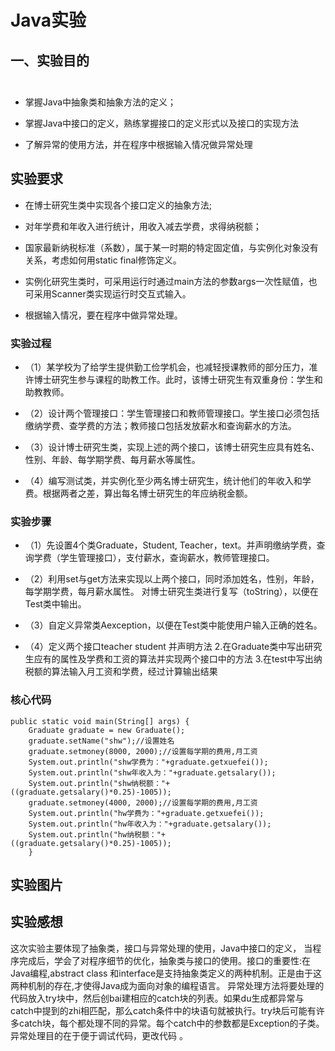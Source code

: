 # Java实验
## 一、实验目的<br></br>
  - 掌握Java中抽象类和抽象方法的定义； 
  + 掌握Java中接口的定义，熟练掌握接口的定义形式以及接口的实现方法
  * 了解异常的使用方法，并在程序中根据输入情况做异常处理

## 实验要求
  - 在博士研究生类中实现各个接口定义的抽象方法;
  + 对年学费和年收入进行统计，用收入减去学费，求得纳税额；
  * 国家最新纳税标准（系数），属于某一时期的特定固定值，与实例化对象没有关系，考虑如何用static  final修饰定义。
  - 实例化研究生类时，可采用运行时通过main方法的参数args一次性赋值，也可采用Scanner类实现运行时交互式输入。
  + 根据输入情况，要在程序中做异常处理。

  
### 实验过程
- （1）某学校为了给学生提供勤工俭学机会，也减轻授课教师的部分压力，准许博士研究生参与课程的助教工作。此时，该博士研究生有双重身份：学生和助教教师。
+ （2）设计两个管理接口：学生管理接口和教师管理接口。学生接口必须包括缴纳学费、查学费的方法；教师接口包括发放薪水和查询薪水的方法。
- （3）设计博士研究生类，实现上述的两个接口，该博士研究生应具有姓名、性别、年龄、每学期学费、每月薪水等属性。 
+ （4）编写测试类，并实例化至少两名博士研究生，统计他们的年收入和学费。根据两者之差，算出每名博士研究生的年应纳税金额。

### 实验步骤
- （1）先设置4个类Graduate，Student, Teacher，text。并声明缴纳学费，查询学费（学生管理接口），支付薪水，查询薪水，教师管理接口。
+ （2）利用set与get方法来实现以上两个接口，同时添加姓名，性别，年龄，每学期学费，每月薪水属性。 对博士研究生类进行复写（toString），以便在Test类中输出。
- （3）自定义异常类Aexception，以便在Test类中能使用户输入正确的姓名。
+ （4）定义两个接口teacher student 并声明方法 2.在Graduate类中写出研究生应有的属性及学费和工资的算法并实现两个接口中的方法 3.在test中写出纳税额的算法输入月工资和学费，经过计算输出结果
### 核心代码
    public static void main(String[] args) {
        Graduate graduate = new Graduate();
        graduate.setName("shw");//设置姓名
        graduate.setmoney(8000, 2000);//设置每学期的费用,月工资
        System.out.println("shw学费为："+graduate.getxuefei());
        System.out.println("shw年收入为："+graduate.getsalary()); 
        System.out.println("shw纳税额："+((graduate.getsalary()*0.25)-1005));
        graduate.setmoney(4000, 2000);//设置每学期的费用,月工资
        System.out.println("hw学费为："+graduate.getxuefei());
        System.out.println("hw年收入为："+graduate.getsalary()); 
        System.out.println("hw纳税额："+((graduate.getsalary()*0.25)-1005)); 
        }
## 实验图片


## 实验感想
这次实验主要体现了抽象类，接口与异常处理的使用，Java中接口的定义， 当程序完成后，学会了对程序细节的优化，抽象类与接口的使用。接口的重要性:在Java编程,abstract class 和interface是支持抽象类定义的两种机制。正是由于这两种机制的存在,才使得Java成为面向对象的编程语言。 异常处理方法将要处理的代码放入try块中，然后创bai建相应的catch块的列表。如果du生成都异常与catch中提到的zhi相匹配，那么catch条件中的块语句就被执行。try块后可能有许多catch块，每个都处理不同的异常。每个catch中的参数都是Exception的子类。异常处理目的在于便于调试代码，更改代码 。
